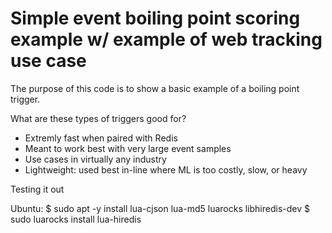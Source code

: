 # Simple event boiling point scoring example w/ example of web tracking use case

The purpose of this code is to show a basic example of a boiling point trigger. 

What are these types of triggers good for?
* Extremly fast when paired with Redis
* Meant to work best with very large event samples
* Use cases in virtually any industry
* Lightweight: used best in-line where ML is too costly, slow, or heavy

Testing it out

Ubuntu:
$ sudo apt -y install lua-cjson lua-md5 luarocks libhiredis-dev
$ sudo luarocks install lua-hiredis



